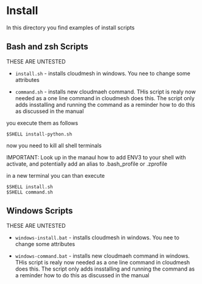 # Install

In this directory you find examples of install scripts


## Bash and zsh Scripts

THESE ARE UNTESTED

* `install.sh` - installs cloudmesh in windows. You nee to 
   change some attributes
   
   
* `command.sh` - installs new cloudmaeh command. THis script is realy now needed as a one line 
   command in cloudmesh does this. The script only adds insstalling 
   and running the command as a reminder how to do this as
   discussed in the manual

you execute them as follows

    $SHELL install-python.sh

now you need to kill all shell terminals

IMPORTANT: Look up in the manaul how to add ENV3 to your shell with activate, and
potentially add an alias to .bash_profile or .zprofile

in a new terminal you can than execute

    $SHELL install.sh
    $SHELL command.sh
    

## Windows Scripts

THESE ARE UNTESTED

* `windows-install.bat` - installs cloudmesh in windows. You nee to 
   change some attributes
   
* `windows-command.bat` - installs new cloudmaeh command
   in windows. THis script is realy now needed as a one line 
   command in cloudmesh does this. The script only adds insstalling 
   and running the command as a reminder how to do this as
   discussed in the manual
   
